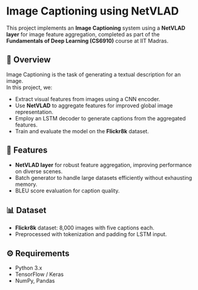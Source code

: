 # Image Captioning using NetVLAD

This project implements an **Image Captioning** system using a **NetVLAD layer** for image feature aggregation, completed as part of the **Fundamentals of Deep Learning (CS6910)** course at IIT Madras.

## 📌 Overview
Image Captioning is the task of generating a textual description for an image.  
In this project, we:
- Extract visual features from images using a CNN encoder.
- Use **NetVLAD** to aggregate features for improved global image representation.
- Employ an LSTM decoder to generate captions from the aggregated features.
- Train and evaluate the model on the **Flickr8k** dataset.

## 🚀 Features
- **NetVLAD layer** for robust feature aggregation, improving performance on diverse scenes.
- Batch generator to handle large datasets efficiently without exhausting memory.
- BLEU score evaluation for caption quality.

## 📊 Dataset
- **Flickr8k** dataset: 8,000 images with five captions each.
- Preprocessed with tokenization and padding for LSTM input.

  
## ⚙️ Requirements
- Python 3.x
- TensorFlow / Keras
- NumPy, Pandas
